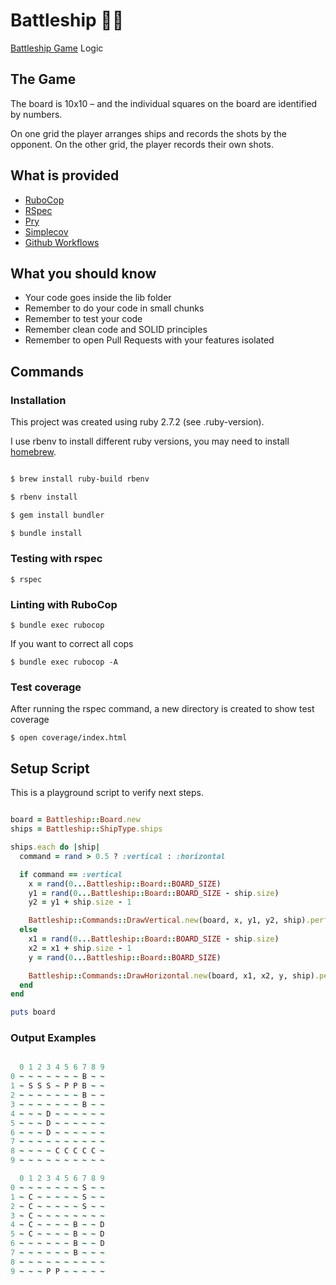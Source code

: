 # Battleship 🏴‍☠️

[Battleship Game](https://en.wikipedia.org/wiki/Battleship_(game)) Logic

## The Game

The board is 10x10 – and the individual squares on the board are identified by numbers.

On one grid the player arranges ships and records the shots by the opponent.
On the other grid, the player records their own shots.


## What is provided

- [RuboCop](https://docs.rubocop.org/rubocop/index.html)
- [RSpec](https://relishapp.com/rspec)
- [Pry](https://github.com/pry/pry)
- [Simplecov](https://github.com/simplecov-ruby/simplecov)
- [Github Workflows](https://docs.github.com/en/actions/using-workflows)

## What you should know

- Your code goes inside the lib folder
- Remember to do your code in small chunks
- Remember to test your code
- Remember clean code and SOLID principles
- Remember to open Pull Requests with your features isolated

## Commands

### Installation

This project was created using ruby 2.7.2 (see .ruby-version).

I use rbenv to install different ruby versions, you may need to install [homebrew](https://brew.sh).

```bash

$ brew install ruby-build rbenv

$ rbenv install

$ gem install bundler

$ bundle install
```

### Testing with rspec

```
$ rspec
```

### Linting with RuboCop

```
$ bundle exec rubocop
```

If you want to correct all cops

```
$ bundle exec rubocop -A
```

### Test coverage

After running the rspec command, a new directory is created to show test coverage

```
$ open coverage/index.html
```


## Setup Script

This is a playground script to verify next steps.

```ruby

board = Battleship::Board.new
ships = Battleship::ShipType.ships

ships.each do |ship|
  command = rand > 0.5 ? :vertical : :horizontal

  if command == :vertical
    x = rand(0...Battleship::Board::BOARD_SIZE)
    y1 = rand(0...Battleship::Board::BOARD_SIZE - ship.size)
    y2 = y1 + ship.size - 1

    Battleship::Commands::DrawVertical.new(board, x, y1, y2, ship).perform
  else
    x1 = rand(0...Battleship::Board::BOARD_SIZE - ship.size)
    x2 = x1 + ship.size - 1
    y = rand(0...Battleship::Board::BOARD_SIZE)

    Battleship::Commands::DrawHorizontal.new(board, x1, x2, y, ship).perform
  end
end

puts board
```

### Output Examples

```ruby

  0 1 2 3 4 5 6 7 8 9
0 ~ ~ ~ ~ ~ ~ ~ B ~ ~
1 ~ S S S ~ P P B ~ ~
2 ~ ~ ~ ~ ~ ~ ~ B ~ ~
3 ~ ~ ~ ~ ~ ~ ~ B ~ ~
4 ~ ~ ~ D ~ ~ ~ ~ ~ ~
5 ~ ~ ~ D ~ ~ ~ ~ ~ ~
6 ~ ~ ~ D ~ ~ ~ ~ ~ ~
7 ~ ~ ~ ~ ~ ~ ~ ~ ~ ~
8 ~ ~ ~ ~ C C C C C ~
9 ~ ~ ~ ~ ~ ~ ~ ~ ~ ~
```

```ruby
  0 1 2 3 4 5 6 7 8 9
0 ~ ~ ~ ~ ~ ~ ~ S ~ ~
1 ~ C ~ ~ ~ ~ ~ S ~ ~
2 ~ C ~ ~ ~ ~ ~ S ~ ~
3 ~ C ~ ~ ~ ~ ~ ~ ~ ~
4 ~ C ~ ~ ~ ~ B ~ ~ D
5 ~ C ~ ~ ~ ~ B ~ ~ D
6 ~ ~ ~ ~ ~ ~ B ~ ~ D
7 ~ ~ ~ ~ ~ ~ B ~ ~ ~
8 ~ ~ ~ ~ ~ ~ ~ ~ ~ ~
9 ~ ~ ~ P P ~ ~ ~ ~ ~
```
